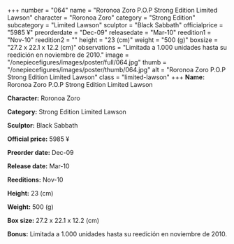 +++
number = "064"
name = "Roronoa Zoro P.O.P Strong Edition Limited Lawson"
character = "Roronoa Zoro"
category = "Strong Edition"
subcategory = "Limited Lawson"
sculptor = "Black Sabbath"
officialprice = "5985 ¥"
preorderdate = "Dec-09"
releasedate = "Mar-10"
reedition1 = "Nov-10"
reedition2 = ""
height = "23 (cm)"
weight = "500 (g)"
boxsize = "27.2 x 22.1 x 12.2 (cm)"
observations = "Limitada a 1.000 unidades hasta su reedición en noviembre de 2010."
image = "/onepiecefigures/images/poster/full/064.jpg"
thumb = "/onepiecefigures/images/poster/thumb/064.jpg"
alt = "Roronoa Zoro P.O.P Strong Edition Limited Lawson"
class = "limited-lawson"
+++
**Name:** Roronoa Zoro P.O.P Strong Edition Limited Lawson

**Character:** Roronoa Zoro

**Category:** Strong Edition  Limited Lawson 

**Sculptor:** Black Sabbath

**Official price:** 5985 ¥

**Preorder date:** Dec-09

**Release date:** Mar-10

**Reeditions:** Nov-10

**Height:** 23 (cm)

**Weight:** 500 (g)

**Box size:** 27.2 x 22.1 x 12.2 (cm)

**Bonus:** Limitada a 1.000 unidades hasta su reedición en noviembre de 2010.